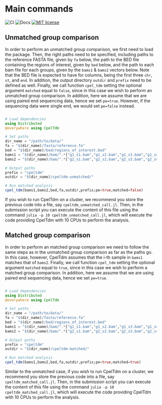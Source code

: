 # Main commands

![CI](https://github.com/jordiabante/CpelTdm.jl/workflows/CI/badge.svg)
![Docs](https://github.com/jordiabante/CpelTdm.jl/workflows/Docs/badge.svg)
[![MIT license](https://img.shields.io/badge/license-MIT-green.svg)](https://github.com/jordiabante/CpelTdm.jl/blob/master/LICENSE.md)

## Unmatched group comparison

In order to perform an unmatched group comparison, we first need
to load the package. Then, the right paths need to be specified,
including paths to the reference FASTA file, given by `fa` below,
the path to the BED file containing the regions of interest, given
by `bed` below, and the path to each bam file for each groups, given
by the `bams1` & `bams2` vectors below. Note that the BED file is
expected to have for columns, being the first three `chr`, `st`, 
and `end`. In addition, the output directory `outdir` and `prefix` 
need to be defined as well. Finally, we call function `cpel_tdm` 
setting the optional argument `matched` equal to `false`, since in 
this case we wish to perform an unmatched group comparison. In 
addition, here we assume that we are using paired end sequencing 
data, hence we set `pe=true`. However, if the sequencing data were 
single end, we would set `pe=false` instead.

```julia

# Load dependencies
using Distributed
@everywhere using CpelTdm

# Set paths
dir_name = "/path/to/data/"
fa = "$(dir_name)/fasta/reference.fa"
bed = "$(dir_name)/bed/regions_of_interest.bed"
bams1 = "$(dir_name)/bam/".*["g1_s1.bam","g1_s2.bam","g1_s3.bam","g1_s4.bam"]
bams2 = "$(dir_name)/bam/".*["g2_s1.bam","g2_s2.bam","g2_s3.bam","g2_s4.bam","g2_s5.bam"]

# Output paths
prefix = "cpeltdm"
outdir = "$(dir_name)/cpeltdm-unmatched/"

# Run matched analysis
cpel_tdm(bams1,bams2,bed,fa,outdir,prefix;pe=true,matched=false)

```

If you wish to run CpelTdm on a cluster, we recommend you store
the previous code into a file, say `cpeltdm_unmatched_call.jl`. 
Then, in the submission script you can execute the content of 
this file using the command `julia -p 10 cpeltdm_unmatched_call.jl`, 
which will execute the code providing CpelTdm with 10 CPUs to 
perform the analysis.

## Matched group comparison

In order to perform an matched group comparison we need to follow
the same steps as in the unmatched group comparison as far as 
the paths go. In this case, however, CpelTdm assumes that the
i-th sample in `bams1` matches that of `bams2`. Finally, we call 
function `cpel_tdm` setting the optional argument `matched` equal 
to `true`, since in this case we wish to perform a matched group 
comparison. In addition, here we assume that we are using paired 
end sequencing data, hence we set `pe=true`. 

```julia

# Load dependencies
using Distributed
@everywhere using CpelTdm

# Set paths
dir_name = "/path/to/data/"
fa = "$(dir_name)/fasta/reference.fa"
bed = "$(dir_name)/bed/regions_of_interest.bed"
bams1 = "$(dir_name)/bam/".*["g1_s1.bam","g1_s2.bam","g1_s3.bam","g1_s4.bam","g1_s5.bam"]
bams2 = "$(dir_name)/bam/".*["g2_s1.bam","g2_s2.bam","g2_s3.bam","g2_s4.bam","g2_s5.bam"]

# Output paths
prefix = "cpeltdm"
outdir = "$(dir_name)/cpeltdm-matched/"

# Run matched analysis
cpel_tdm(bams1,bams2,bed,fa,outdir,prefix;pe=true,matched=true)

```

Similar to the unmatched case, if you wish to run CpelTdm on a 
cluster, we recommend you store the previous code into a file, 
say `cpeltdm_matched_call.jl`. Then, in the submission script you 
can execute the content of this file using the command 
`julia -p 10 cpeltdm_matched_call.jl`, which will execute the 
code providing CpelTdm with 10 CPUs to perform the analysis.
